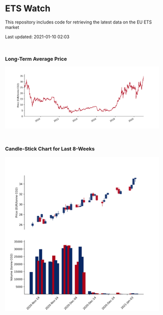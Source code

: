 # ETS Watch

This repository includes code for retrieving the latest data on the EU ETS market

Last updated: 2021-01-10 02:03

<br>

### Long-Term Average Price

![Long-term average](img/long_term_avg.png)

<br>

### Candle-Stick Chart for Last 8-Weeks

![Open, High, Low, Close & Volume](img/ohlc_vol.png)
